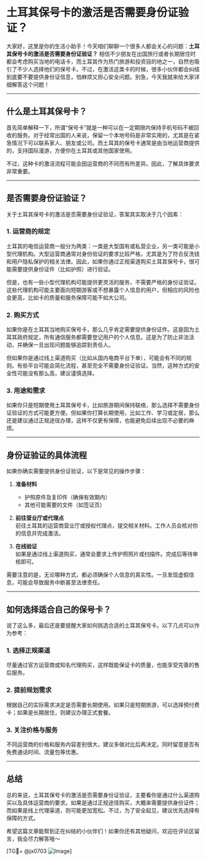 # 土耳其保号卡的激活是否需要身份证验证？

大家好，这里是你的生活小助手！今天咱们聊聊一个很多人都会关心的问题：**土耳其保号卡的激活是否需要身份证验证？** 相信不少朋友在出国旅行或者长期居住时都会考虑购买当地的电话卡，而土耳其作为热门旅游和投资目的地之一，自然也吸引了不少人选择他们的保号卡。不过，在激活这类卡的时候，很多小伙伴都会纠结到底要不要提供身份证信息，怕麻烦又担心安全问题。别急，今天我就来给大家详细解答这个问题！

---

## 什么是土耳其保号卡？

首先简单解释一下，所谓“保号卡”就是一种可以在一定期限内保持手机号码不被回收的服务。对于经常出国的人来说，保留一个本地号码是非常实用的，尤其是在紧急情况下可以联系家人、朋友或公司。而土耳其的保号卡通常是由当地运营商提供的，支持国际漫游，方便你在土耳其或其他国家使用。

不过，这种卡的激活流程可能会因运营商的不同而有所差异。因此，了解具体要求非常重要。

---

## 是否需要身份证验证？

关于土耳其保号卡的激活是否需要身份证验证，答案其实取决于几个因素：

### 1. **运营商的规定**
土耳其的电信运营商一般分为两类：一类是大型国有或私营企业，另一类可能是小型代理机构。大型运营商通常对身份验证的要求比较严格，尤其是为了符合反洗钱和用户隐私保护的相关法律。因此，如果你通过正规渠道购买土耳其保号卡，很可能需要提供身份证件（比如护照）进行验证。

但是，也有一些小型代理机构可能提供更灵活的服务，不需要严格的身份证验证。这些代理机构可能主要面向短期游客或不想暴露个人信息的用户，但相应的风险也会更高，比如卡的质量和服务保障可能不如大公司。

### 2. **购买方式**
如果你是在土耳其当地购买保号卡，那么几乎肯定需要提供身份证件。这是因为土耳其政府规定，所有通信服务都需要登记用户的个人信息。这是为了防止非法活动，并确保一旦出现问题能够追踪到责任人。

但如果你是通过线上渠道购买（比如从国内电商平台下单），可能会有不同的规则。有些平台可能会简化流程，甚至完全不需要身份证验证。当然，这种方式的安全性可能没有那么高，建议谨慎选择。

### 3. **用途和需求**
如果你只是短期使用土耳其保号卡，比如旅游期间保持联络，那么选择不需要身份证验证的方式可能更方便。但如果你打算长期使用，比如工作、学习或定居，那么还是建议通过正规途径办理，这样不仅更有保障，也能避免后续出现不必要的麻烦。

---

## 身份证验证的具体流程

如果你确实需要提供身份证验证，以下是常见的操作步骤：

1. **准备材料**  
   - 护照原件及复印件（确保有效期内）
   - 其他可能需要的文件（如签证页）

2. **前往营业厅或代理点**  
   前往土耳其的运营商营业厅或授权代理点，提交相关材料。工作人员会核对你的信息并完成激活。

3. **在线验证**  
   如果是通过线上渠道购买，通常会要求上传护照照片或扫描件。完成后等待审核即可。

需要注意的是，无论哪种方式，都必须确保个人信息的真实性。一旦发现虚假信息，可能会导致服务中断甚至法律责任。

---

## 如何选择适合自己的保号卡？

说了这么多，最后还是要提醒大家如何挑选合适的土耳其保号卡。以下几点可以作为参考：

### 1. **选择正规渠道**
尽量通过官方运营商或知名代理购买，这样既能保证卡的质量，也能享受完善的售后服务。

### 2. **提前规划需求**
根据自己的实际需求决定是否需要长期使用。如果只是短期旅游，可以选择预付费卡；如果是长期居住，则建议办理正式套餐。

### 3. **关注价格与服务**
不同运营商的价格和服务内容差别很大，建议多做对比后再决定。同时留意是否有免费通话时间、流量包等优惠。

---

## 总结

总的来说，土耳其保号卡的激活是否需要身份证验证，主要看你是通过什么渠道购买以及具体运营商的要求。如果是通过正规途径购买，大概率需要提供身份证件；而如果是线上代理渠道，则可能更加宽松。不过，为了安全起见，建议优先选择有保障的方式。

希望这篇文章能帮到正在纠结的小伙伴们！如果你还有其他疑问，欢迎在评论区留言，我会尽力解答哦～

[TG💪+ @jx0703 ![Image](https://github.com/user-attachments/assets/dbca1d08-cadb-493c-b0ec-ad6f7a83f270)]
